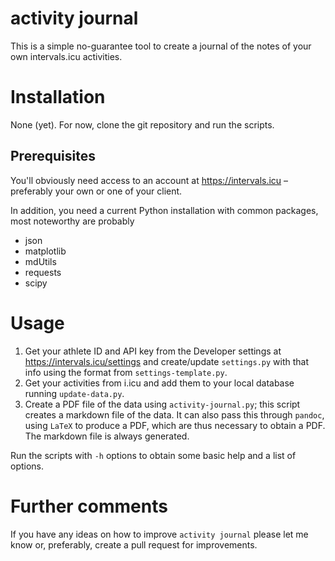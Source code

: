 # activity journal

This is a simple no-guarantee tool to create a journal of the notes of your own
intervals.icu activities.


# Installation

None (yet). For now, clone the git repository and run the scripts.

## Prerequisites

You'll obviously need access to an account at https://intervals.icu – preferably
your own or one of your client.

In addition, you need a current Python installation with common packages, most
noteworthy are probably

* json
* matplotlib
* mdUtils
* requests
* scipy


# Usage

1. Get your athlete ID and API key from the Developer settings at
   https://intervals.icu/settings and create/update `settings.py` with that
   info using the format from `settings-template.py`.
2. Get your activities from i.icu and add them to your local database running
   `update-data.py`.
3. Create a PDF file of the data using `activity-journal.py`; this script
   creates a markdown file of the data. It can also pass this through `pandoc`,
   using `LaTeX` to produce a PDF, which are thus necessary to obtain a PDF. The
   markdown file is always generated.

Run the scripts with `-h` options to obtain some basic help and a list of
options.


# Further comments

If you have any ideas on how to improve `activity journal` please let me know
or, preferably, create a pull request for improvements.
